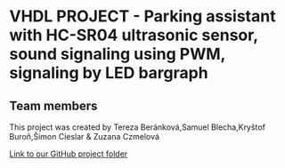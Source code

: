 #  VHDL PROJECT - Parking assistant with HC-SR04 ultrasonic sensor, sound signaling using PWM, signaling by LED bargraph

## Team members 
This project was created by Tereza Beránková,Samuel Blecha,Kryštof Buroň,Šimon Cieslar & Zuzana Czmelová

[Link to our GitHub project folder]( https://github.com/Zuzanaczm/Digital-electronics-1/tree/main/Labs/project)






